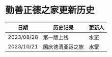 # 勤善正德之家更新历史


| 日期 | 历史记录 | 更新人 |
| --- | --- | -- |
| 2023/08/28 | 第一版上线 | 水罡 |
| 2023/10/21 | 国庆德清亚运之旅 | 水罡 |